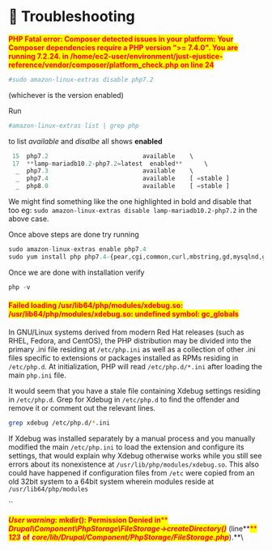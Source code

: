 # 🐞 Troubleshooting

<mark style="color:red;">**PHP Fatal error: Composer detected issues in your platform: Your Composer dependencies require a PHP version ">= 7.4.0". You are running 7.2.24. in /home/ec2-user/environment/just-ejustice-reference/vendor/composer/platform\_check.php on line 24**</mark>

```php
#sudo amazon-linux-extras disable php7.2 
```

(whichever is the version enabled)

Run

```php
#amazon-linux-extras list | grep php
```

to list _available_ and _disalbe_ all shows **enabled**

```php
 15  php7.2                          available    \
 17  **lamp-mariadb10.2-php7.2=latest  enabled**      \
  _  php7.3                          available    \
  _  php7.4                          available    [ =stable ]
  _  php8.0                          available    [ =stable ]
```

We might find something like the one highlighted in bold and disable that too eg: `sudo amazon-linux-extras disable lamp-mariadb10.2-php7.2` in the above case.

Once above steps are done try running

```php
sudo amazon-linux-extras enable php7.4
sudo yum install php php7.4-{pear,cgi,common,curl,mbstring,gd,mysqlnd,gettext,bcmath,json,xml,fpm,intl,zip,imap}
```

Once we are done with installation verify

```php
php -v
```

#### <mark style="color:red;">Failed loading /usr/lib64/php/modules/xdebug.so: /usr/lib64/php/modules/xdebug.so: undefined symbol: gc\_globals</mark>

In GNU/Linux systems derived from modern Red Hat releases (such as RHEL, Fedora, and CentOS), the PHP distribution may be divided into the primary .ini file residing at `/etc/php.ini` as well as a collection of other .ini files specific to extensions or packages installed as RPMs residing in `/etc/php.d`. At initialization, PHP will read `/etc/php.d/*.ini` after loading the main `php.ini` file.

It would seem that you have a stale file containing Xdebug settings residing in `/etc/php.d`. Grep for Xdebug in `/etc/php.d` to find the offender and remove it or comment out the relevant lines.

```bash
grep xdebug /etc/php.d/*.ini
```

If Xdebug was installed separately by a manual process and you manually modified the main `/etc/php.ini` to load the extension and configure its settings, that would explain why Xdebug otherwise works while you still see errors about its nonexistence at `/usr/lib/php/modules/xdebug.so`. This also could have happened if configuration files from `/etc` were copied from an old 32bit system to a 64bit system wherein modules reside at `/usr/lib64/php/modules`

``

_<mark style="color:red;">**User warning**</mark>_<mark style="color:red;">**: mkdir(): Permission Denied in**</mark><mark style="color:red;">** **</mark>_<mark style="color:red;">**Drupal\Component\PhpStorage\FileStorage->createDirectory()**</mark>_<mark style="color:red;">** **</mark><mark style="color:red;">**(line**</mark><mark style="color:red;">** **</mark>_<mark style="color:red;">**123**</mark>_<mark style="color:red;">** **</mark><mark style="color:red;">**of**</mark><mark style="color:red;">** **</mark>_<mark style="color:red;">**core/lib/Drupal/Component/PhpStorage/FileStorage.php**</mark>_<mark style="color:red;">**).**</mark>\
